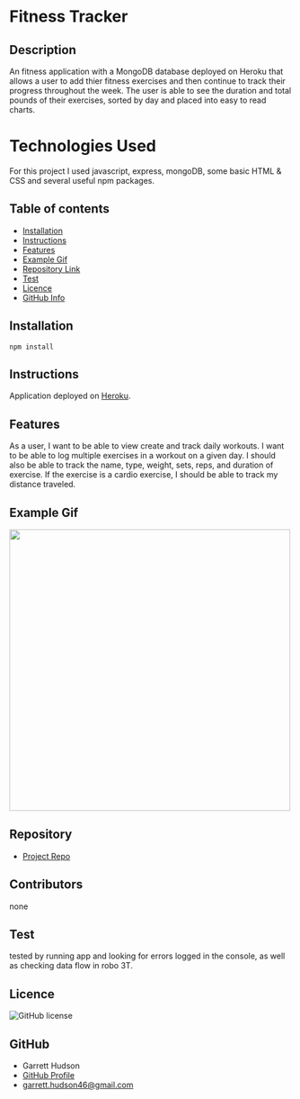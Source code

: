 # **Fitness Tracker**

## Description

An fitness application with a MongoDB database deployed on Heroku that allows a user to add thier fitness exercises and then continue to track their progress throughout the week. The user is able to see the duration and total pounds of their exercises, sorted by day and placed into easy to read charts.

# Technologies Used

For this project I used javascript, express, mongoDB, some basic HTML & CSS and several useful npm packages.

## Table of contents

- [Installation](#installation)
- [Instructions](#instructions)
- [Features](#features)
- [Example Gif](#example-gif)
- [Repository Link](#Repository)
- [Test](#Test)
- [Licence](#Licence)
- [GitHub Info](#GitHub)

## Installation

```
npm install
```

## Instructions

Application deployed on [Heroku](https://gh46-workout-tracker.herokuapp.com/).

## Features

As a user, I want to be able to view create and track daily workouts. I want to be able to log multiple exercises in a workout on a given day. I should also be able to track the name, type, weight, sets, reps, and duration of exercise. If the exercise is a cardio exercise, I should be able to track my distance traveled.

## Example Gif

<img src="./assets/Fitness Tracker.gif" width="500" />

## Repository


- [Project Repo](https://github.com/ghudson46/Workout-Tracker)

## Contributors

none

## Test

tested by running app and looking for errors logged in the console, as well as checking data flow in robo 3T.

## Licence

![GitHub license](https://img.shields.io/badge/license-MIT-blue.svg)

## GitHub

- Garrett Hudson
- [GitHub Profile](https://github.com/ghudson46)
- <garrett.hudson46@gmail.com>
